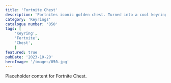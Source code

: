 ```yaml
---
title: 'Fortnite Chest'
description: 'Fortnites iconic golden chest. Turned into a cool keyring. Ideal for any Fornite fans bag or keys'
category: 'Keyrings'
catalogue number: '050'
tags: [
    'Keyring', 
    'Fortnite',
    'Chest', 
    ]
featured: true
pubDate: '2023-10-20'
heroImage: '/images/050.jpg'
---
```


Placeholder content for Fortnite Chest.